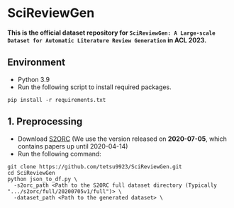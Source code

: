 # SciReviewGen
**This is the official dataset repository for `SciReviewGen: A Large-scale Dataset for Automatic Literature Review Generation` in ACL 2023.**

## Environment

- Python 3.9
- Run the following script to install required packages.
```
pip install -r requirements.txt
```

## 1. Preprocessing
- Download [S2ORC](https://github.com/allenai/s2orc) (We use the version released on **2020-07-05**, which contains papers up until 2020-04-14)
- Run the following command:
```
git clone https://github.com/tetsu9923/SciReviewGen.git
cd SciReviewGen
python json_to_df.py \
  -s2orc_path <Path to the S2ORC full dataset directory (Typically ".../s2orc/full/20200705v1/full")> \
  -dataset_path <Path to the generated dataset> \
```
